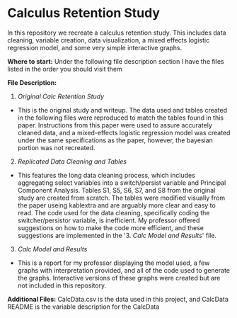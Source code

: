 # Calculus Retention Study
In this repository we recreate a calculus retention study. This includes data cleaning, variable creation, data visualization, a mixed effects logistic regression model, and some very simple interactive graphs.  

**Where to start:** Under the following file description section I have the files listed in the order you should visit them

**File Description:**
1. *Original Calc Retention Study*
  * This is the original study and writeup. The data used and tables created in the following files were reproduced to match the tables found in this paper. Instructions from this paper were used to assure accurately cleaned data, and a mixed-effects logistic regression model was created under the same specifications as the paper, however, the bayesian portion was not recreated. 
  
2. *Replicated Data Cleaning and Tables*
  * This features the long data cleaning process, which includes aggregating select variables into a switch/persist variable and Principal Component Analysis. Tables S1, S5, S6, S7, and S8 from the original study are created from scratch. The tables were modified visually from the paper useing kablextra and are arguably more clear and easy to read. The code used for the data cleaning, specifically coding the switcher/persistor variable, is inefficient. My professor offered suggestions on how to make the code more efficient, and these suggestions are implemented in the '3. *Calc Model and Results*' file.   
  
3. *Calc Model and Results*
  * This is a report for my professor displaying the model used, a few graphs with interpretation provided, and all of the code used to generate the graphs. Interactive versions of these graphs were created but are not included in this repository.  

**Additional Files:** CalcData.csv is the data used in this project, and CalcData README is the variable description for the CalcData
